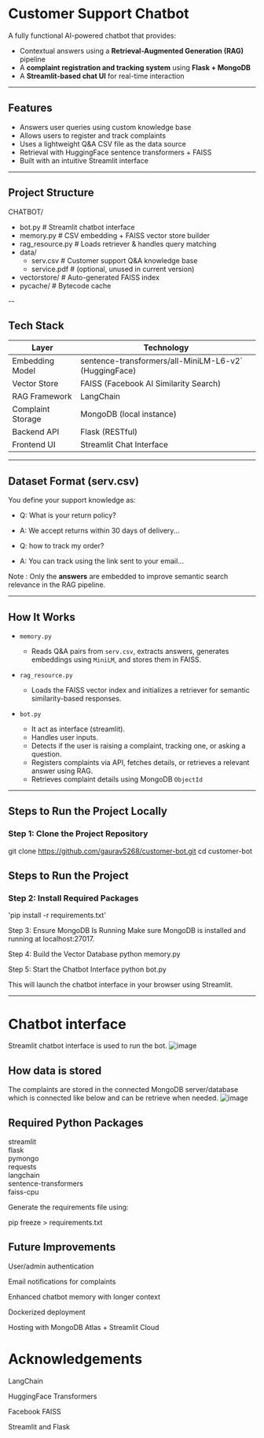 # Customer Support Chatbot

A fully functional AI-powered chatbot that provides:
- Contextual answers using a **Retrieval-Augmented Generation (RAG)** pipeline
- A **complaint registration and tracking system** using **Flask + MongoDB**
- A **Streamlit-based chat UI** for real-time interaction

---

## Features

- Answers user queries using custom knowledge base  
- Allows users to register and track complaints  
- Uses a lightweight Q&A CSV file as the data source  
- Retrieval with HuggingFace sentence transformers + FAISS  
- Built with an intuitive Streamlit interface  

---

## Project Structure

CHATBOT/
- bot.py # Streamlit chatbot interface
- memory.py # CSV embedding + FAISS vector store builder
- rag_resource.py # Loads retriever & handles query matching
- data/
  - serv.csv # Customer support Q&A knowledge base
  - service.pdf # (optional, unused in current version)
- vectorstore/ # Auto-generated FAISS index
- pycache/ # Bytecode cache


--

## Tech Stack

| Layer              | Technology                                           |
|--------------------|----------------------------------------------------- |
| Embedding Model    |sentence-transformers/all-MiniLM-L6-v2` (HuggingFace) |
| Vector Store       | FAISS (Facebook AI Similarity Search)                |
| RAG Framework      | LangChain                                            |
| Complaint Storage  | MongoDB (local instance)                             |
| Backend API        | Flask (RESTful)                                      |
| Frontend UI        | Streamlit Chat Interface                             |

---

## Dataset Format (serv.csv)

You define your support knowledge as:
- Q: What is your return policy?
- A: We accept returns within 30 days of delivery...

- Q: how to track my order?
- A: You can track using the link sent to your email...



Note : Only the **answers** are embedded to improve semantic search relevance in the RAG pipeline.

---

##  How It Works

- `memory.py`  
  - Reads Q&A pairs from `serv.csv`, extracts answers, generates embeddings using `MiniLM`, and stores them in FAISS.

- `rag_resource.py`  
  - Loads the FAISS vector index and initializes a retriever for semantic similarity-based responses.

- `bot.py`
    - It act as interface (streamlit).
    - Handles user inputs.
    - Detects if the user is raising a complaint, tracking one, or asking a question.
    - Registers complaints via API, fetches details, or retrieves a relevant answer using RAG.
    - Retrieves complaint details using MongoDB `ObjectId`


---

## Steps to Run the Project Locally

### Step 1: Clone the Project Repository

git clone https://github.com/gaurav5268/customer-bot.git
cd customer-bot

## Steps to Run the Project

### Step 2: Install Required Packages

'pip install -r requirements.txt'

Step 3: Ensure MongoDB Is Running
Make sure MongoDB is installed and running at localhost:27017.

Step 4: Build the Vector Database
python memory.py

Step 5: Start the Chatbot Interface
python bot.py

This will launch the chatbot interface in your browser using Streamlit.

---

# Chatbot interface

 Streamlit chatbot interface is used to run the bot.
 ![image](https://github.com/user-attachments/assets/8745ab1d-cf2b-4503-958d-9f96bbe095ca)


## How data is stored

The complaints are stored in the connected MongoDB server/database which is connected like below and can be retrieve when needed.
![image](https://github.com/user-attachments/assets/cd41e964-15e1-462d-9f00-dfdf7f803d4a)


## Required Python Packages

streamlit  
flask  
pymongo  
requests  
langchain  
sentence-transformers  
faiss-cpu

Generate the requirements file using:

pip freeze > requirements.txt
## Future Improvements
User/admin authentication

Email notifications for complaints

Enhanced chatbot memory with longer context

Dockerized deployment

Hosting with MongoDB Atlas + Streamlit Cloud

# Acknowledgements
LangChain

HuggingFace Transformers

Facebook FAISS

Streamlit and Flask

